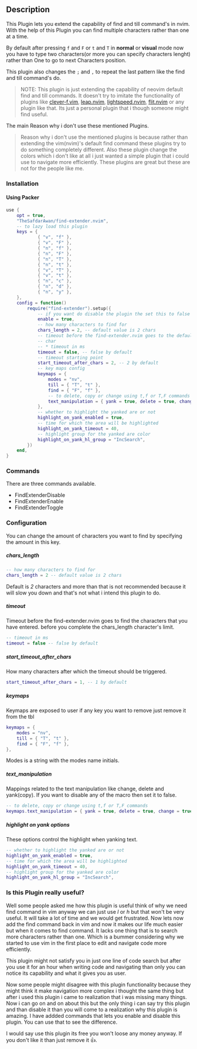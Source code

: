 ## Description

This Plugin lets you extend the capability of find and till command's in nvim. With the help
of this Plugin you can find multiple characters rather than one at a time.

By default after pressing `f` and `F` or `t` and `T` in **normal** or **visual** mode now
you have to type two characters(or more you can specify characters lenght) rather than One
to go to next Characters position.

This plugin also changes the `;` and `,` to repeat the last pattern like the find and till command's do.

> NOTE: This plugin is just extending the capability of neovim default find and
> till commands. It doesn't try to imitate the functionality of plugins like
> [clever-f.vim](https://github.com/rhysd/clever-f.vim), [leap.nvim](https://github.com/ggandor/leap.nvim),
> [lightspeed.nvim](https://github.com/ggandor/lightspeed.nvim), [flit.nvim](https://github.com/ggandor/flit.nvim/)
> or any plugin like that. Its just a personal plugin that i though someone might find useful.

The main Reason why i don't use these mentioned Plugins.

> Reason why i don't use the mentioned plugins is because rather than extending
> the vim(nvim)'s default find command these plugins try to do something
> completely different. Also these plugin change the colors which i don't like at
> all i just wanted a simple plugin that i could use to navigate more efficiently.
> These plugins are great but these are not for the people like me.

### Installation

#### Using Packer

```lua
use {
    opt = true,
    "TheSafdarAwan/find-extender.nvim",
    -- to lazy load this plugin
    keys = {
			{ "v", "f" },
			{ "v", "F" },
			{ "n", "f" },
			{ "n", "F" },
			{ "n", "T" },
			{ "n", "t" },
			{ "v", "T" },
			{ "v", "t" },
			{ "n", "c" },
			{ "n", "d" },
			{ "n", "y" },
    },
    config = function()
        require("find-extender").setup({
            -- if you want do disable the plugin the set this to false
            enable = true,
            -- how many characters to find for
            chars_length = 2, -- default value is 2 chars
            -- timeout before the find-extender.nvim goes to the default behavior to find 1
            -- char
            -- * timeout in ms
            timeout = false, -- false by default
            -- timeout starting point
            start_timeout_after_chars = 2, -- 2 by default
            -- key maps config
            keymaps = {
                modes = "nv",
                till = { "T", "t" },
                find = { "F", "f" },
                -- to delete, copy or change using t,f or T,F commands
                text_manipulation = { yank = true, delete = true, change = true },
            },
            -- whether to highlight the yanked are or not
            highlight_on_yank_enabled = true,
            -- time for which the area will be highlighted
            highlight_on_yank_timeout = 40,
            -- highlight group for the yanked are color
            highlight_on_yank_hl_group = "IncSearch",
        })
    end,
}
```

### Commands

There are three commands available.

- FindExtenderDisable
- FindExtenderEnable
- FindExtenderToggle

### Configuration

You can change the amount of characters you want to find by specifying the amount in
this key.

##### chars_length

```lua
-- how many characters to find for
chars_length = 2 -- default value is 2 chars
```

Default is _2_ characters and more than that is not recommended because it will slow you down
and that's not what i intend this plugin to do.

##### timeout

Timeout before the find-extender.nvim goes to find the characters that you have entered.
before you complete the chars_length character's limit.

```lua
-- timeout in ms
timeout = false -- false by default
```

##### start_timeout_after_chars

How many characters after which the timeout should be triggered.

```lua
start_timeout_after_chars = 1, -- 1 by default
```

##### keymaps

Keymaps are exposed to user if any key you want to remove just remove it from the
tbl

```lua
keymaps = {
    modes = "nv",
    till = { "T", "t" },
    find = { "F", "f" },
},
```

Modes is a string with the modes name initials.

##### text_manipulation

Mappings related to the text manipulation like change, delete and yank(copy).
If you want to disable any of the macro then set it to false.

```lua
-- to delete, copy or change using t,f or T,F commands
keymaps.text_manipulation = { yank = true, delete = true, change = true },
```

##### highlight on yank options

These options control the highlight when yanking text.

```lua
-- whether to highlight the yanked are or not
highlight_on_yank_enabled = true,
-- time for which the area will be highlighted
highlight_on_yank_timeout = 40,
-- highlight group for the yanked are color
highlight_on_yank_hl_group = "IncSearch",
```

### Is this Plugin really useful?

Well some people asked me how this plugin is useful think of why we need find
command in vim anyway we can just use _l_ or _h_ but that won't be very useful.
It will take a lot of time and we would get frustrated. Now lets now add the find
command back in vim and now it makes our life much easier but when it comes to
find command. It lacks one thing that is to search more characters rather than one.
Which is a bummer considering why we started to use vim in the first place to
edit and navigate code more efficiently.

This plugin might not satisfy you in just one line of code search but after you
use it for an hour when writing code and navigating than only you can notice its
capability and what it gives you as user.

Now some people might disagree with this plugin functionality because they might
think it make navigation more complex i thought the same thing but after i used
this plugin i came to realization that i was missing many things. Now i can go on
and on about this but the only thing i can say try this plugin and than disable
it than you will come to a realization why this plugin is amazing. I have addded
commands that lets you enable and disable this plugin. You can use that to see
the difference.

I would say use this plugin its free you won't loose any money anyway. If you
don't like it than just remove it 👍.
